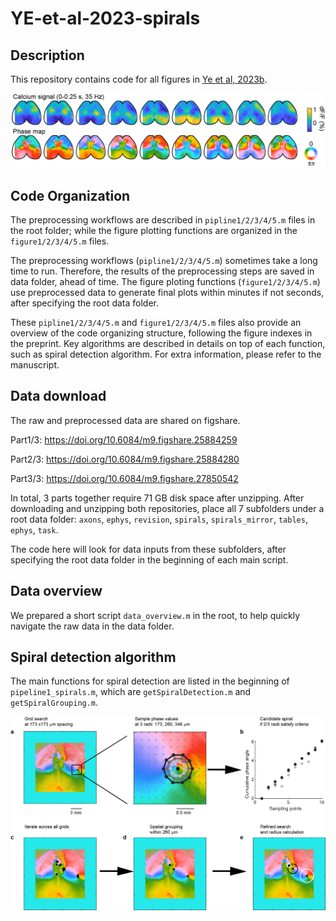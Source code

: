 # YE-et-al-2023-spirals

## Description
This repository contains code for all figures in [Ye et al, 2023b](https://doi.org/10.1101/2023.12.07.570517).



![Spirals](https://github.com/zhiwen10/YE-et-al-2023-spirals/blob/main/images/spirals.png)

## Code Organization 
The preprocessing workflows are described in `pipline1/2/3/4/5.m` files in the root folder; 
while the figure plotting functions are organized in the `figure1/2/3/4/5.m` files.

The preprocessing workflows (`pipline1/2/3/4/5.m`) sometimes take a long time to run. Therefore, the results of the preprocessing steps are saved in data folder, ahead of time.
The figure ploting functions (`figure1/2/3/4/5.m`) use preprocessed data to generate final plots within minutes if not seconds, after specifying the root data folder.

These `pipline1/2/3/4/5.m` and `figure1/2/3/4/5.m` files also provide an overview of the code organizing structure, following the figure indexes in the preprint. Key algorithms are described in details on top of each function, such as spiral detection algorithm. For extra information, please refer to the manuscript.


## Data download
The raw and preprocessed data are shared on figshare.

Part1/3: https://doi.org/10.6084/m9.figshare.25884259

Part2/3: https://doi.org/10.6084/m9.figshare.25884280

Part3/3: https://doi.org/10.6084/m9.figshare.27850542

In total, 3 parts together require 71 GB disk space after unzipping.
After downloading and unzipping both repositories, place all 7 subfolders under a root data folder:
`axons`, `ephys`, `revision`, `spirals`, `spirals_mirror`, `tables`, `ephys`, `task`.

The code here will look for data inputs from these subfolders, after specifying the root data folder in the beginning of each main script.

## Data overview
We prepared a short script `data_overview.m` in the root, to help quickly navigate the raw data in the data folder.


## Spiral detection algorithm
The main functions for spiral detection are listed in the beginning of `pipeline1_spirals.m`, 
which are `getSpiralDetection.m` and `getSpiralGrouping.m`.



![Pipeline](https://github.com/zhiwen10/YE-et-al-2023-spirals/blob/main/images/pipeline.png)

